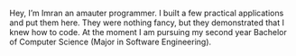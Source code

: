 Hey, I’m Imran an amauter programmer. I built a few practical applications and put them here. They were nothing fancy, but they demonstrated that I knew how to code. 
At the moment I am pursuing my second year Bachelor of Computer Science (Major in Software Engineering).

